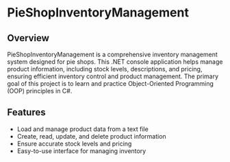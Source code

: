 # PieShopInventoryManagement

## Overview

PieShopInventoryManagement is a comprehensive inventory management system designed for pie shops. This .NET console application helps manage product information, including stock levels, descriptions, and pricing, ensuring efficient inventory control and product management. The primary goal of this project is to learn and practice Object-Oriented Programming (OOP) principles in C#.

## Features

- Load and manage product data from a text file
- Create, read, update, and delete product information
- Ensure accurate stock levels and pricing
- Easy-to-use interface for managing inventory
